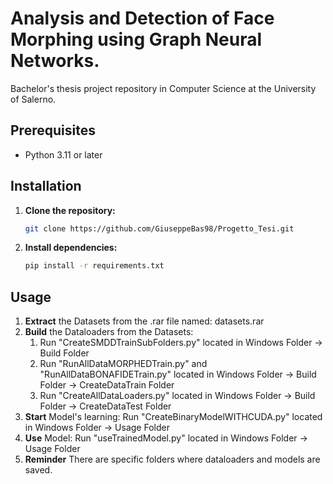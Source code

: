 # Analysis and Detection of Face Morphing using Graph Neural Networks.
Bachelor's thesis project repository in Computer Science at the University of Salerno.
## Prerequisites

- Python 3.11 or later
## Installation

1. **Clone the repository:**
    ```bash
    git clone https://github.com/GiuseppeBas98/Progetto_Tesi.git
    ```

2. **Install dependencies:**
    ```bash
    pip install -r requirements.txt
    ```

## Usage

1. **Extract** the Datasets from the .rar file named: datasets.rar
2. **Build** the Dataloaders from the Datasets:
   1. Run "CreateSMDDTrainSubFolders.py" located in Windows Folder -> Build Folder
   2. Run "RunAllDataMORPHEDTrain.py" and "RunAllDataBONAFIDETrain.py" located in Windows Folder -> Build Folder -> CreateDataTrain Folder
   3. Run "CreateAllDataLoaders.py" located in Windows Folder -> Build Folder -> CreateDataTest Folder
3. **Start** Model's learning: Run "CreateBinaryModelWITHCUDA.py" located in Windows Folder -> Usage Folder
4. **Use** Model: Run "useTrainedModel.py" located in Windows Folder -> Usage Folder
5. **Reminder** There are specific folders where dataloaders and models are saved. 






